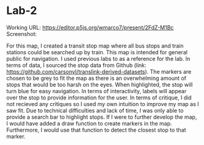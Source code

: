 # Lab-2

Working URL: https://editor.p5js.org/wmarco7/present/2FdZ-M1Bc 
Screenshot: 


For this map, I created a transit stop map where all bus stops and train stations could be searched up by train. This map is intended for general public for navigation. I used previous labs to as a reference for the lab. In terms of data, I sourced the stop data from Github (link: https://github.com/carsonyl/translink-derived-datasets). The markers are chosen to be grey to fit the map as there is an overwhelming amount of stops that would be too harsh on the eyes. When highlighted, the stop will turn blue for easy navigation. In terms of interactivity, labels will appear over the stop to provide information for the user.
In terms of critique, I did not recieved any critiques so I used my own intuition to improve my map as I saw fit. Due to technical difficulties and lack of time, I was only able to provide a search bar to highlight stops. If I were to further develop the map, I would have added a draw function to create markers in the map. Furthermore, I would use that function to detect the closest stop to that marker. 
